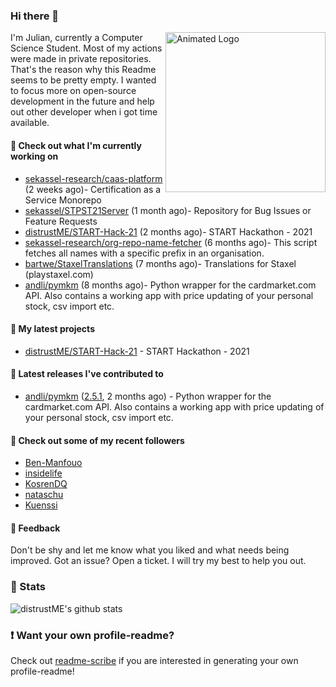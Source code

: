 ### Hi there 👋

<img align="right" src="https://github.com/distrustME/distrustME/blob/master/assets/animated-logo.gif" alt="Animated Logo" width="256" height="256" />
I'm Julian, currently a Computer Science Student. Most of my actions were made in private repositories. That's the reason why this Readme seems to be pretty empty.
I wanted to focus more on open-source development in the future and help out other developer when i got time available.

#### 👷 Check out what I'm currently working on

- [sekassel-research/caas-platform](https://github.com/sekassel-research/caas-platform) (2 weeks ago)- Certification as a Service Monorepo
- [sekassel/STPST21Server](https://github.com/sekassel/STPST21Server) (1 month ago)- Repository for Bug Issues or Feature Requests
- [distrustME/START-Hack-21](https://github.com/distrustME/START-Hack-21) (2 months ago)- START Hackathon - 2021
- [sekassel-research/org-repo-name-fetcher](https://github.com/sekassel-research/org-repo-name-fetcher) (6 months ago)- This script fetches all names with a specific prefix in an organisation.
- [bartwe/StaxelTranslations](https://github.com/bartwe/StaxelTranslations) (7 months ago)- Translations for Staxel (playstaxel.com)
- [andli/pymkm](https://github.com/andli/pymkm) (8 months ago)- Python wrapper for the cardmarket.com API. Also contains a working app with price updating of your personal stock, csv import etc.

#### 🌱 My latest projects

- [distrustME/START-Hack-21](https://github.com/distrustME/START-Hack-21) - START Hackathon - 2021

#### 🔭 Latest releases I've contributed to

- [andli/pymkm](https://github.com/andli/pymkm) ([2.5.1](https://github.com/andli/pymkm/releases/tag/2.5.1), 2 months ago) - Python wrapper for the cardmarket.com API. Also contains a working app with price updating of your personal stock, csv import etc.

#### 👯 Check out some of my recent followers

- [Ben-Manfouo](https://github.com/Ben-Manfouo)
- [insidelife](https://github.com/insidelife)
- [KosrenDQ](https://github.com/KosrenDQ)
- [nataschu](https://github.com/nataschu)
- [Kuenssi](https://github.com/Kuenssi)

#### 💬 Feedback
Don't be shy and let me know what you liked and what needs being improved. 
Got an issue? Open a ticket. I will try my best to help you out.

### 🔅 Stats
![distrustME's github stats](https://github-readme-stats.vercel.app/api?username=distrustME&show_icons=true&theme=dracula)

### ❗ Want your own profile-readme?
Check out [readme-scribe](https://github.com/muesli/readme-scribe) if you are interested in generating your own profile-readme!
